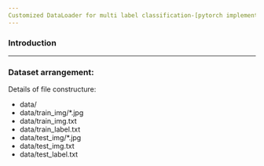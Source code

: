 ```yaml
---
Customized DataLoader for multi label classification-[pytorch implementation]
---
```

### Introduction
---

### Dataset arrangement:
Details of file constructure:
- data/
- data/train_img/*.jpg
- data/train_img.txt
- data/train_label.txt
- data/test_img/*.jpg
- data/test_img.txt
- data/test_label.txt
